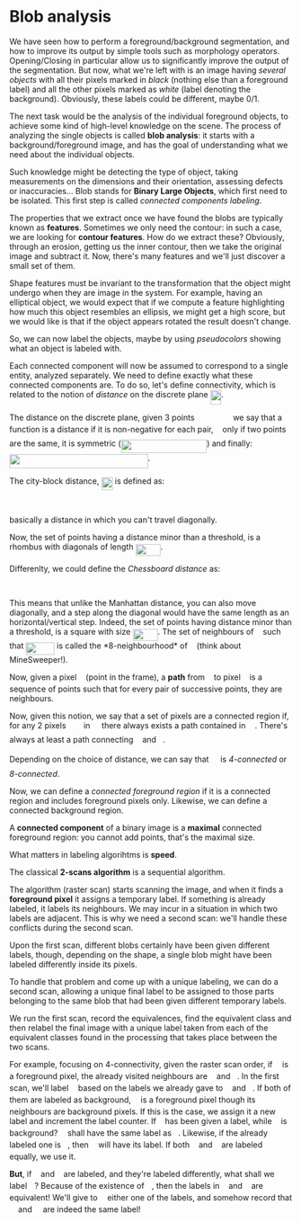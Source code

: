 # Blob analysis

We have seen how to perform a foreground/background segmentation, and how to improve its output by simple tools such as morphology operators. Opening/Closing in particular allow us to significantly improve the output of the segmentation. But now, what we're left with is an image having *several objects* with all their pixels marked in *black* (nothing else than a foreground label) and all the other pixels marked as *white* (label denoting the background). Obviously, these labels could be different, maybe 0/1.

The next task would be the analysis of the individual foreground objects, to achieve some kind of high-level knowledge on the scene. The process of analyzing the single objects is called **blob analysis**: it starts with a background/foreground image, and has the goal of understanding what we need about the individual objects.

Such knowledge might be detecting the type of object, taking measurements on the dimensions and their orientation, assessing defects or inaccuracies... Blob stands for **Binary Large Objects**, which first need to be isolated. This first step is called *connected components labeling*.

The properties that we extract once we have found the blobs are typically known as **features**. Sometimes we only need the contour: in such a case, we are looking for **contour features**. How do we extract these? Obviously, through an erosion, getting us the inner contour, then we take the original image and subtract it. Now, there's many features and we'll just discover a small set of them.

Shape features must be invariant to the transformation that the object might undergo when they are image in the system. For example, having an elliptical object, we would expect that if we compute a feature highlighting how much this object resembles an ellipsis, we might get a high score, but we would like is that if the object appears rotated the result doesn't change. 

So, we can now label the objects, maybe by using *pseudocolors* showing what an object is labeled with. 

Each connected component will now be assumed to correspond to a single entity, analyzed separately. We need to define exactly what these connected components are. To do so, let's define connectivity, which is related to the notion of *distance* on the discrete plane <img src="svgs/ec98e5a999a97406ff498c3555463115.svg?invert_in_darkmode" align=middle width=19.63472444999999pt height=26.76175259999998pt/>. 

The distance on the discrete plane, given 3 points <img src="svgs/0bb6814cae35fd4be51c2d10d877d8b4.svg?invert_in_darkmode" align=middle width=60.724933499999985pt height=14.15524440000002pt/> we say that a function is a distance if it is non-negative for each pair, <img src="svgs/29632a9bf827ce0200454dd32fc3be82.svg?invert_in_darkmode" align=middle width=8.219209349999991pt height=21.18721440000001pt/> only if two points are the same, it is symmetric (<img src="svgs/5510907ab9d4fa248cdba92f4361b1ba.svg?invert_in_darkmode" align=middle width=152.8128327pt height=24.65753399999998pt/>) and finally: <img src="svgs/18611f96edceeeb1738b2602d9bb5801.svg?invert_in_darkmode" align=middle width=246.57051044999997pt height=24.65753399999998pt/>.

The city-block distance, <img src="svgs/654fa11bb9fe0a9bcbfe27df4b7c7b24.svg?invert_in_darkmode" align=middle width=20.16214364999999pt height=22.465723500000017pt/> is defined as:
<p align="center"><img src="svgs/ea413f65407d89316d400befa8fcd79a.svg?invert_in_darkmode" align=middle width=229.92428909999998pt height=16.438356pt/></p>
basically a distance in which you can't travel diagonally.

Now, the set of points having a distance minor than a threshold, is a rhombus with diagonals of length <img src="svgs/d8720f518b5999473a5863998a2f39ad.svg?invert_in_darkmode" align=middle width=44.402565899999985pt height=21.18721440000001pt/>.

Differenlty, we could define the *Chessboard distance* as:
<p align="center"><img src="svgs/1fe10184fa387ca31d449fdca72baa49.svg?invert_in_darkmode" align=middle width=265.99739265pt height=16.438356pt/></p>
This means that unlike the Manhattan distance, you can also move diagonally, and a step along the diagonal would have the same length as an horizontal/vertical step. Indeed, the set of points having distance minor than a threshold, is a square with size <img src="svgs/d8720f518b5999473a5863998a2f39ad.svg?invert_in_darkmode" align=middle width=44.402565899999985pt height=21.18721440000001pt/>. The set of neighbours of <img src="svgs/2ec6e630f199f589a2402fdf3e0289d5.svg?invert_in_darkmode" align=middle width=8.270567249999992pt height=14.15524440000002pt/> such that <img src="svgs/4d78458f4e0e67e45ded0731f1ec3ca3.svg?invert_in_darkmode" align=middle width=51.120895649999994pt height=22.465723500000017pt/> is called the *8-neighbourhood* of <img src="svgs/2ec6e630f199f589a2402fdf3e0289d5.svg?invert_in_darkmode" align=middle width=8.270567249999992pt height=14.15524440000002pt/> (think about MineSweeper!).

Now, given a pixel <img src="svgs/2ec6e630f199f589a2402fdf3e0289d5.svg?invert_in_darkmode" align=middle width=8.270567249999992pt height=14.15524440000002pt/> (point in the frame), a **path** from <img src="svgs/2ec6e630f199f589a2402fdf3e0289d5.svg?invert_in_darkmode" align=middle width=8.270567249999992pt height=14.15524440000002pt/> to pixel <img src="svgs/d5c18a8ca1894fd3a7d25f242cbe8890.svg?invert_in_darkmode" align=middle width=7.928106449999989pt height=14.15524440000002pt/> is a sequence of points such that for every pair of successive points, they are neighbours.

Now, given this notion, we say that a set of pixels are a connected region if, for any 2 pixels <img src="svgs/9ee547e0827e5bb29b5feb9f5f574193.svg?invert_in_darkmode" align=middle width=23.504556899999987pt height=14.15524440000002pt/> in <img src="svgs/1e438235ef9ec72fc51ac5025516017c.svg?invert_in_darkmode" align=middle width=12.60847334999999pt height=22.465723500000017pt/> there always exists a path contained in <img src="svgs/1e438235ef9ec72fc51ac5025516017c.svg?invert_in_darkmode" align=middle width=12.60847334999999pt height=22.465723500000017pt/>. There's always at least a path connecting <img src="svgs/2ec6e630f199f589a2402fdf3e0289d5.svg?invert_in_darkmode" align=middle width=8.270567249999992pt height=14.15524440000002pt/> and <img src="svgs/d5c18a8ca1894fd3a7d25f242cbe8890.svg?invert_in_darkmode" align=middle width=7.928106449999989pt height=14.15524440000002pt/>. 

Depending on the choice of distance, we can say that <img src="svgs/1e438235ef9ec72fc51ac5025516017c.svg?invert_in_darkmode" align=middle width=12.60847334999999pt height=22.465723500000017pt/> is *4-connected* or *8-connected*.

Now, we can define a *connected foreground region* if it is a connected region and includes foreground pixels only. Likewise, we can define a connected background region. 

A **connected component** of a binary image is a **maximal** connected foreground region: you cannot add points, that's the maximal size.

What matters in labeling algorihtms is **speed**.

The classical **2-scans algorithm** is a sequential algorithm.

The algorithm (raster scan) starts scanning the image, and when it finds a **foreground pixel** it assigns a temporary label. If something is already labeled, it labels its neighbours. We may incur in a situation in which two labels are adjacent. This is why we need a second scan: we'll handle these conflicts during the second scan.

Upon the first scan, different blobs certainly have been given different labels, though, depending on the shape, a single blob might have been labeled differently inside its pixels. 

To handle that problem and come up with a unique labeling, we can do a second scan, allowing a unique final label to be assigned to those parts belonging to the same blob that had been given different temporary labels. 

We run the first scan, record the equivalences, find the equivalent class and then relabel the final image with a unique label taken from each of the equivalent classes found in the processing that takes place between the two scans.

For example, focusing on 4-connectivity, given the raster scan order, if <img src="svgs/332cc365a4987aacce0ead01b8bdcc0b.svg?invert_in_darkmode" align=middle width=9.39498779999999pt height=14.15524440000002pt/> is a foreground pixel, the already visited neighbours are <img src="svgs/2ec6e630f199f589a2402fdf3e0289d5.svg?invert_in_darkmode" align=middle width=8.270567249999992pt height=14.15524440000002pt/> and <img src="svgs/d5c18a8ca1894fd3a7d25f242cbe8890.svg?invert_in_darkmode" align=middle width=7.928106449999989pt height=14.15524440000002pt/>. In the first scan, we'll label <img src="svgs/332cc365a4987aacce0ead01b8bdcc0b.svg?invert_in_darkmode" align=middle width=9.39498779999999pt height=14.15524440000002pt/> based on the labels we already gave to <img src="svgs/2ec6e630f199f589a2402fdf3e0289d5.svg?invert_in_darkmode" align=middle width=8.270567249999992pt height=14.15524440000002pt/> and <img src="svgs/d5c18a8ca1894fd3a7d25f242cbe8890.svg?invert_in_darkmode" align=middle width=7.928106449999989pt height=14.15524440000002pt/>. If both of them are labeled as background, <img src="svgs/332cc365a4987aacce0ead01b8bdcc0b.svg?invert_in_darkmode" align=middle width=9.39498779999999pt height=14.15524440000002pt/> is a foreground pixel though its neighbours are background pixels. If this is the case, we assign it a new label and increment the label counter. If <img src="svgs/d5c18a8ca1894fd3a7d25f242cbe8890.svg?invert_in_darkmode" align=middle width=7.928106449999989pt height=14.15524440000002pt/> has been given a label, while <img src="svgs/2ec6e630f199f589a2402fdf3e0289d5.svg?invert_in_darkmode" align=middle width=8.270567249999992pt height=14.15524440000002pt/> is background? <img src="svgs/332cc365a4987aacce0ead01b8bdcc0b.svg?invert_in_darkmode" align=middle width=9.39498779999999pt height=14.15524440000002pt/> shall have the same label as <img src="svgs/d5c18a8ca1894fd3a7d25f242cbe8890.svg?invert_in_darkmode" align=middle width=7.928106449999989pt height=14.15524440000002pt/>. Likewise, if the already labeled one is <img src="svgs/2ec6e630f199f589a2402fdf3e0289d5.svg?invert_in_darkmode" align=middle width=8.270567249999992pt height=14.15524440000002pt/>, then <img src="svgs/332cc365a4987aacce0ead01b8bdcc0b.svg?invert_in_darkmode" align=middle width=9.39498779999999pt height=14.15524440000002pt/> will have its label. If both <img src="svgs/2ec6e630f199f589a2402fdf3e0289d5.svg?invert_in_darkmode" align=middle width=8.270567249999992pt height=14.15524440000002pt/> and <img src="svgs/d5c18a8ca1894fd3a7d25f242cbe8890.svg?invert_in_darkmode" align=middle width=7.928106449999989pt height=14.15524440000002pt/> are labeled equally, we use it.

**But**, if <img src="svgs/2ec6e630f199f589a2402fdf3e0289d5.svg?invert_in_darkmode" align=middle width=8.270567249999992pt height=14.15524440000002pt/> and <img src="svgs/d5c18a8ca1894fd3a7d25f242cbe8890.svg?invert_in_darkmode" align=middle width=7.928106449999989pt height=14.15524440000002pt/> are labeled, and they're labeled differently, what shall we label <img src="svgs/332cc365a4987aacce0ead01b8bdcc0b.svg?invert_in_darkmode" align=middle width=9.39498779999999pt height=14.15524440000002pt/>? Because of the existence of <img src="svgs/332cc365a4987aacce0ead01b8bdcc0b.svg?invert_in_darkmode" align=middle width=9.39498779999999pt height=14.15524440000002pt/>, then the labels in <img src="svgs/2ec6e630f199f589a2402fdf3e0289d5.svg?invert_in_darkmode" align=middle width=8.270567249999992pt height=14.15524440000002pt/> and <img src="svgs/d5c18a8ca1894fd3a7d25f242cbe8890.svg?invert_in_darkmode" align=middle width=7.928106449999989pt height=14.15524440000002pt/> are equivalent! We'll give to <img src="svgs/332cc365a4987aacce0ead01b8bdcc0b.svg?invert_in_darkmode" align=middle width=9.39498779999999pt height=14.15524440000002pt/> either one of the labels, and somehow record that <img src="svgs/247ca9d8cf371e16f3db4442254b82af.svg?invert_in_darkmode" align=middle width=11.681353199999991pt height=22.831056599999986pt/> and <img src="svgs/afb7fb120ae5389c5d25f91e9a279ff0.svg?invert_in_darkmode" align=middle width=11.34271214999999pt height=22.831056599999986pt/> are indeed the same label! 


